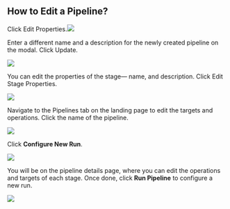 ## How to Edit a Pipeline?

Click Edit Properties.![](https://lh5.googleusercontent.com/9EBy-Tyb6ZmoRHhOIKDZTamWI8mH-of8fIG5Jv2iJ9FxpbOIE00MR0EWC8UWJ4akf2xQ_Eefn67Bnm491N2Yb5wwFcijrX8QB2LRFtkt3pYuJrbohvNOyoqtmmMeuF47PVDs13wj)

Enter a different name and a description for the newly created pipeline on the modal. Click Update.

![](https://lh5.googleusercontent.com/bOCyL81K5mlw_N5bf24Nv4bDjj-YdYT0BBacXhfP805aklJFacsu-f7DtpciUAM9Q6sUuVSO3QI0YKTf_N_uV28Hvq0lIf_EsllRwDfEKFjPlDggm797M05WWgV9O8N-gPW6va8V)

You can edit the properties of the stage— name, and description. Click Edit Stage Properties.

![](https://lh4.googleusercontent.com/Ebj97rMHzCO24Ri1Cts7u6BsQqPrcMAWnNjn5dC02VKScb0ZbFz48-WUqVnKFYKwgQXaP-WdiR_L3CjLGFCBVqNbDiH_IMmTuXYrcgDU2vPnhlPOZo4ZTsQPpxKEjlLwpal0lJM_)

Navigate to the Pipelines tab on the landing page to edit the targets and operations. Click the name of the pipeline.

![](https://lh5.googleusercontent.com/TZNcopL1D8EQXiVP8T5i9NykDvd4IPQSvIiabI0vNJ-e47vAqpywnBOI2uuhMJur8T0YgQLGI2nMo-_obB7-QvAjxNAjFdxMvPsYaItY-7Tz9UcIMXzmmbVhEfr_l0O8d_lp98cA)

Click  **Configure New Run**.

![](https://lh4.googleusercontent.com/7C4UKkyrMFEGtybCNfbbC0Cwl84qICIKF8z9_iAxQupW6aecDf34aADE-yOagDBxQ6uNpzREdAgzJ8lQHtf9gNaCvrnc8rPhwlb9gl97ebdkMqCVKi6gHQknZLeSaMmqZ70mvBv3)

You will be on the pipeline details page, where you can edit the operations and targets of each stage. Once done, click  **Run Pipeline**  to configure a new run.

![](https://lh3.googleusercontent.com/NfahPyr5zaJ3hX8_fCIE2sIppbHhT1uQTzWRqkp6Qy1xSEHA81cdm30-7URT7TBW79bX6kBODu89lr-33KAvnWJHlcWZfTUhDlrVPfwzpMg_xaaqb0OvwTGluSJqqzw-klqPgAcj)

